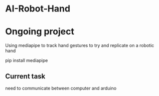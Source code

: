 # AI-Robot-Hand
# Ongoing project

Using mediapipe to track hand gestures to try and replicate on a robotic hand

pip install mediapipe

## Current task
need to communicate between computer and arduino
